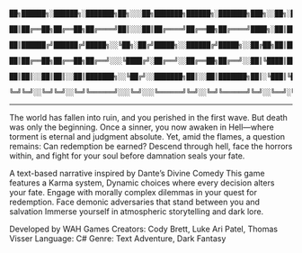 
           ██╗██████╗░██████╗░███████╗██╗░░░██╗███████╗██████╗░███████╗███╗░░██╗░█████╗░███████╗
           ██║██╔══██╗██╔══██╗██╔════╝██║░░░██║██╔════╝██╔══██╗██╔════╝████╗░██║██╔══██╗██╔════╝
           ██║██████╔╝██████╔╝█████╗░░╚██╗░██╔╝█████╗░░██████╔╝█████╗░░██╔██╗██║██║░░╚═╝█████╗░░
           ██║██╔══██╗██╔══██╗██╔══╝░░░╚████╔╝░██╔══╝░░██╔══██╗██╔══╝░░██║╚████║██║░░██╗██╔══╝░░
           ██║██║░░██║██║░░██║███████╗░░╚██╔╝░░███████╗██║░░██║███████╗██║░╚███║╚█████╔╝███████╗
           ╚═╝╚═╝░░╚═╝╚═╝░░╚═╝╚══════╝░░░╚═╝░░░╚══════╝╚═╝░░╚═╝╚══════╝╚═╝░░╚══╝░╚════╝░╚══════╝

-------------------------------------------------------------------------------------------------------------
The world has fallen into ruin, and you perished in the first wave. But death was only the beginning.
Once a sinner, you now awaken in Hell—where torment is eternal and judgment absolute. Yet, amid the flames,
a question remains: Can redemption be earned?
Descend through hell, face the horrors within, and fight for your soul before damnation seals your fate.


A text-based narrative inspired by Dante’s Divine Comedy 
This game features a Karma system, Dynamic choices where every decision alters your fate.
Engage with morally complex dilemmas in your quest for redemption.
Face demonic adversaries that stand between you and salvation
Immerse yourself in atmospheric storytelling and dark lore.

Developed by WAH Games
Creators: Cody Brett, Luke Ari Patel, Thomas Visser 
Language: C# 
Genre: Text Adventure, Dark Fantasy
